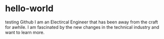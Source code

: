 # hello-world
testing Github
I am an Electircal Engineer that has been away from the craft for awhile. I am fascinated by the new changes in the technical industry and want to learn more.
